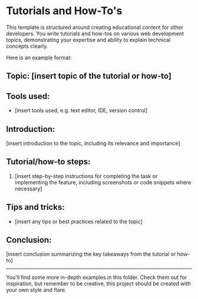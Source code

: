 # Tutorials and How-To's

This template is structured around creating educational content for other developers. You write tutorials and how-tos on various web development topics, demonstrating your expertise and ability to explain technical concepts clearly.

Here is an example format:

## Topic: [insert topic of the tutorial or how-to]

## Tools used:

- [insert tools used, e.g. text editor, IDE, version control]

## Introduction:

[insert introduction to the topic, including its relevance and importance]

## Tutorial/how-to steps:

1. [insert step-by-step instructions for completing the task or implementing the feature, including screenshots or code snippets where necessary]

## Tips and tricks:

- [insert any tips or best practices related to the topic]

## Conclusion:

[insert conclusion summarizing the key takeaways from the tutorial or how-to]

---

You'll find some more in-depth examples in this folder. Check them out for inspiration, but remember to be creative, this project should be created with your own style and flare.
